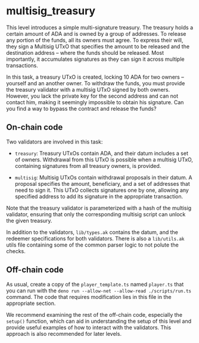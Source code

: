 # multisig_treasury

This level introduces a simple multi-signature treasury. The treasury holds a
certain amount of ADA and is owned by a group of addresses. To release any
portion of the funds, all its owners must agree. To express their will, they
sign a Multisig UTxO that specifies the amount to be released and the
destination address – where the funds should be released. Most importantly, it
accumulates signatures as they can sign it across multiple transactions.

In this task, a treasury UTxO is created, locking 10 ADA for two owners –
yourself and an another owner. To withdraw the funds, you must provide the
treasury validator with a multisig UTxO signed by both owners. However, you lack
the private key for the second address and can not contact him, making it
seemingly impossible to obtain his signature. Can you find a way to bypass the
contract and release the funds?

## On-chain code

Two validators are involved in this task:

- `treasury`: Treasury UTxOs contain ADA, and their datum includes a set of
  owners. Withdrawal from this UTxO is possible when a multisig UTxO, containing
  signatures from all treasury owners, is provided.

- `multisig`: Multisig UTxOs contain withdrawal proposals in their datum. A
  proposal specifies the amount, beneficiary, and a set of addresses that need
  to sign it. This UTxO collects signatures one by one, allowing any specified
  address to add its signature in the appropriate transaction.

Note that the treasury validator is parameterized with a hash of the multisig
validator, ensuring that only the corresponding multisig script can unlock the
given treasury.

In addition to the validators, `lib/types.ak` contains the datum, and the
redeemer specifications for both validators. There is also a `lib/utils.ak`
utils file containing some of the common parser logic to not polute the checks.

## Off-chain code

As usual, create a copy of the `player_template.ts` named `player.ts` that you
can run with the `deno run --allow-net --allow-read ./scripts/run.ts` command.
The code that requires modification lies in this file in the appropriate
section.

We recommend examining the rest of the off-chain code, especially the `setup()`
function, which can aid in understanding the setup of this level and provide
useful examples of how to interact with the validators. This approach is also
recommended for later levels.
